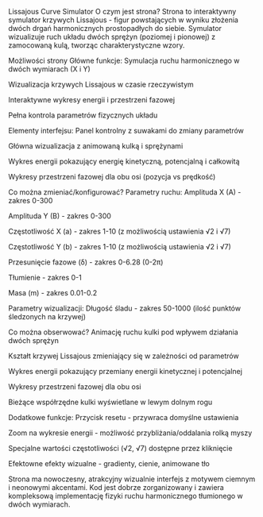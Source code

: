 Lissajous Curve Simulator
O czym jest strona?
Strona to interaktywny symulator krzywych Lissajous - figur powstających w wyniku złożenia dwóch drgań harmonicznych prostopadłych do siebie. Symulator wizualizuje ruch układu dwóch sprężyn (poziomej i pionowej) z zamocowaną kulą, tworząc charakterystyczne wzory.

Możliwości strony
Główne funkcje:
Symulacja ruchu harmonicznego w dwóch wymiarach (X i Y)

Wizualizacja krzywych Lissajous w czasie rzeczywistym

Interaktywne wykresy energii i przestrzeni fazowej

Pełna kontrola parametrów fizycznych układu

Elementy interfejsu:
Panel kontrolny z suwakami do zmiany parametrów

Główna wizualizacja z animowaną kulką i sprężynami

Wykres energii pokazujący energię kinetyczną, potencjalną i całkowitą

Wykresy przestrzeni fazowej dla obu osi (pozycja vs prędkość)

Co można zmieniać/konfigurować?
Parametry ruchu:
Amplituda X (A) - zakres 0-300

Amplituda Y (B) - zakres 0-300

Częstotliwość X (a) - zakres 1-10 (z możliwością ustawienia √2 i √7)

Częstotliwość Y (b) - zakres 1-10 (z możliwością ustawienia √2 i √7)

Przesunięcie fazowe (δ) - zakres 0-6.28 (0-2π)

Tłumienie - zakres 0-1

Masa (m) - zakres 0.01-0.2

Parametry wizualizacji:
Długość śladu - zakres 50-1000 (ilość punktów śledzonych na krzywej)

Co można obserwować?
Animację ruchu kulki pod wpływem działania dwóch sprężyn

Kształt krzywej Lissajous zmieniający się w zależności od parametrów

Wykres energii pokazujący przemiany energii kinetycznej i potencjalnej

Wykresy przestrzeni fazowej dla obu osi

Bieżące współrzędne kulki wyświetlane w lewym dolnym rogu

Dodatkowe funkcje:
Przycisk resetu - przywraca domyślne ustawienia

Zoom na wykresie energii - możliwość przybliżania/oddalania rolką myszy

Specjalne wartości częstotliwości (√2, √7) dostępne przez kliknięcie

Efektowne efekty wizualne - gradienty, cienie, animowane tło

Strona ma nowoczesny, atrakcyjny wizualnie interfejs z motywem ciemnym i neonowymi akcentami. Kod jest dobrze zorganizowany i zawiera kompleksową implementację fizyki ruchu harmonicznego tłumionego w dwóch wymiarach.
